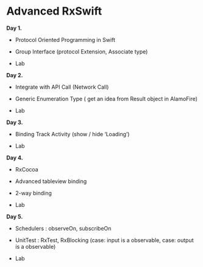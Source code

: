 ﻿


# Advanced RxSwift



**Day 1.**


- Protocol Oriented Programming in Swift

- Group Interface (protocol Extension, Associate type)


- Lab

**Day 2.**

- Integrate with API Call (Network Call)

- Generic Enumeration Type ( get an idea from Result object in AlamoFire)


- Lab



**Day 3.**

- Binding Track Activity (show / hide ‘Loading’)

- Lab


**Day 4.**

- RxCocoa

- Advanced tableview binding
- 2-way binding

- Lab


**Day 5.**

- Schedulers : observeOn, subscribeOn

- UnitTest : RxTest, RxBlocking (case: input is a observable, case: output is a observable)

- Lab
